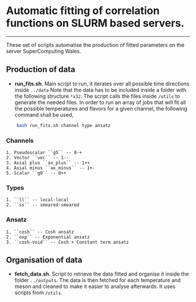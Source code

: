 # Automatic fitting of correlation functions on SLURM based servers.
---

These set of scripts automatise the production of fitted parameters on the
server SuperComputing Wales. 

## Production of data

* __run_fits.sh__. Main script to run, it iterates over all possible time directions
inside `../data` Note that the data has to be included inside a folder with the 
following structure `*x32`. The script calls the files inside `/utils` to generate
the needed files. In order to run an array of jobs that will fit all the possible
temperatures and flavors for a given channel, the following command shall be used,

```bash
    bash run_fits.sh channel type ansatz
```

### Channels
    1. Pseudoscalar ``g5`` -- 0-+
    2. Vector ``vec`` -- 1--
    3. Axial plus ``ax_plus`` -- 1++
    4. Axial minus ``ax_minus`` -- 1+-
    5. Scalar ``g0`` -- 0++

### Types
    1. ``ll`` -- local-local
    2. ``ss`` -- smeared-smeared

### Ansatz
    1. ``cosh`` -- Cosh ansatz
    2. ``exp`` -- Exponential ansatz
    3. ``cosh-void`` -- Cosh + Constant term ansatz

## Organisation of data 

* __fetch_data.sh__. Script to retrieve the data fitted and organise it inside the folder
`../outputs`. The data is then fetched for each temperature and meson and cleaned to make
it easier to analyse afterwards. It uses scripts from `/utils`.
